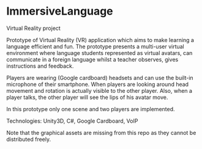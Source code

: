 # ImmersiveLanguage
Virtual Reality project

Prototype of Virtual Reality (VR) application which aims to make learning a language efficient and fun. The prototype presents a multi-user virtual environment where language students represented as virtual avatars, can communicate in a foreign language whilst a teacher observes, gives instructions and feedback.

Players are wearing (Google cardboard) headsets and can use the built-in microphone of their smartphone. When players are looking around head movement and rotation is actually visible to the other player. Also, when a player talks, the other player will see the lips of his avatar move.

In this prototype only one scene and two players are implemented.

Technologies: Unity3D, C#, Google Cardboard, VoIP 

Note that the graphical assets are missing from this repo as they cannot be distributed freely.
